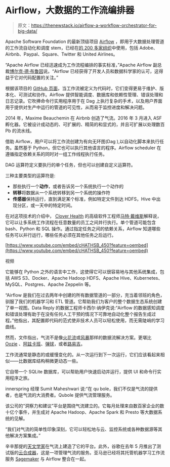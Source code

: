# Airflow，大数据的工作流编排器

> 原文：<https://thenewstack.io/airflow-a-workflow-orchestrator-for-big-data/>

Apache Software Foundation 的最新顶级项目 [Airflow](https://airflow.apache.org/index.html) ，即用于大数据处理管道的工作流自动化和调度 stem，已经在[的 200 多家组织](https://github.com/apache/airflow#who-uses-apache-airflow)中使用，包括 Adobe、Airbnb、Paypal、Square、Twitter 和 United Airlines。

“Apache Airflow 已经迅速成为工作流程编排的事实标准，”Apache Airflow 副总裁[博尔克·德·布鲁因](https://www.linkedin.com/in/bolke/?originalSubdomain=nl)说。“Airflow 已经获得了开发人员和数据科学家的认可，这得益于它对代码配置的关注。”

根据该项目的 [GitHub 页面](https://github.com/apache/airflow)，当工作流被定义为代码时，它们变得更易于维护、版本化、可测试和协作。Airflow 提供智能调度、数据库和依赖性管理、错误处理和日志记录。它吹捧命令行实用程序用于在 Dag 上执行复杂的手术，以及用户界面用于提供对生产中运行的管道的可见性，从而易于监控进度和解决问题。

2014 年，Maxime Beauchemin 在 Airbnb 创造了气流。2016 年 3 月进入 ASF 孵化器。它被设计成动态的、可扩展的、精简的和显式的，并且可扩展以处理数百 Pb 的流水线。

借助 Airflow，用户可以将工作流创建为有向无环图(Dag ),以自动化脚本来执行任务。虽然基于 Python，但它也可以执行其他语言的程序。Airflow scheduler 在遵循指定依赖关系的同时对一组工作线程执行任务。

DAG 运算符定义要执行的单个任务，但也可以创建自定义运算符。

三种主要类型的运算符是:

*   那些执行一个**动作**，或者告诉另一个系统执行一个动作的
*   **转移**将数据从一个系统转移到另一个系统的操作符
*   **传感器**保持运行，直到满足某个标准，例如特定文件到达 HDFS，Hive 中出现分区，或一天中的特定时间。

在对这项技术的介绍中， [Clover Health](https://www.cloverhealth.com/en/) 的高级软件工程师[马特·戴维斯](https://www.linkedin.com/in/jiffyclub/)解释说，它可以让多系统工作流程在任意数量的员工之间并行执行。单个管道可能包含 bash、Python 和 SQL 操作。通过指定任务之间的依赖关系，Airflow 知道哪些任务可以并行运行，哪些任务必须在其他任务之后运行。

[https://www.youtube.com/embed/cHATHSB_450?feature=oembed](https://www.youtube.com/embed/cHATHSB_450?feature=oembed)

视频

它能够在 Python 之外的语言中工作，这使得它可以很容易地与其他系统集成，包括 AWS S3、Docker、Apache Hadoop HDFS、Apache Hive、Kubernetes、MySQL、Postgres、Apache Zeppelin 等。

“Airflow 是我们在过去两年中创建的所有数据管道的一部分，充当着领班的角色，驯服了我们的机器学习和 ETL 管道。它帮助我们为客户的整个数据生态系统创建了单一视图。Data Reply 的数据工程师卡西尔·纳伊克说:“Airflow 的数据感知调度和错误处理有助于在没有任何人工干预的情况下可靠地自动化整个报告生成过程。”他指出，其配置即代码的范式使非技术人员可以轻松使用，而无需陡峭的学习曲线。

然而，文件指出，气流不是像[火花流](http://spark.apache.org/streaming/)或[风暴](https://storm.apache.org/)那样的数据流解决方案。更堪比 [Oozie](http://oozie.apache.org/) 、[阿兹卡班](http://data.linkedin.com/opensource/azkaban)、[弹球](https://github.com/pinterest/pinball)，或者[路易吉](https://www.astronomer.io/guides/airflow-vs-luigi/)。

工作流通常是静态的或缓慢变化的。从一次运行到下一次运行，它们应该看起来相似——比数据库结构稍微更动态一些。

它自带一个 SQLite 数据库，可以帮助用户快速启动并运行，提供 UI 和命令行实用程序之旅。

innerspring 经理 Sumit Maheshwari 说:“在 qu bole，我们不仅是气流的提供者，也是气流的大消费者。Qubole 提供气流管理服务。

该公司的“洞察力和建议”平台是围绕气流建立的。它每月处理来自数百家企业的数十亿个事件，并生成对 Apache Hadoop、Apache Spark 和 Presto 等大数据系统的见解。

“我们对气流的简单性印象深刻，它可以轻松地与云、监控系统或各种数据源等其他解决方案集成。”

辛辛那提的[天文学家](https://www.astronomer.io/)在气流上建造了它的平台。此外，谷歌在去年 5 月推出了测试版的[云合成器](https://cloud.google.com/composer)，这是一项管理气流的服务。亚马逊已经将其托管机器学习工作流服务 [Sagemaker](https://aws.amazon.com/about-aws/whats-new/2018/11/amazon-sagemaker-is-now-integrated-with-apache-airflow/) 与 Airflow 整合在一起。

<svg xmlns:xlink="http://www.w3.org/1999/xlink" viewBox="0 0 68 31" version="1.1"><title>Group</title> <desc>Created with Sketch.</desc></svg>
